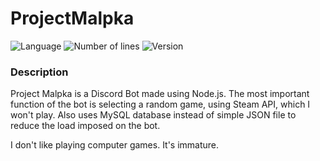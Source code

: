 # ProjectMalpka
![Language](https://img.shields.io/badge/language-Node.js-0E15C0)
![Number of lines](https://img.shields.io/tokei/lines/github/karolstawowski/ProjectMalpka)
![Version](https://img.shields.io/badge/version-1.0.0.0-0E15C0) <br>

### Description
Project Malpka is a Discord Bot made using Node.js.
The most important function of the bot is selecting a random game, using Steam API, which I won't play.
Also uses MySQL database instead of simple JSON file to reduce the load imposed on the bot.

I don't like playing computer games. It's immature.
